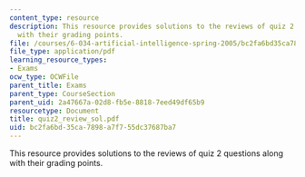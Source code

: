 ```yaml
---
content_type: resource
description: This resource provides solutions to the reviews of quiz 2 questions along
  with their grading points.
file: /courses/6-034-artificial-intelligence-spring-2005/bc2fa6bd35ca7898a7f755dc37687ba7_quiz2_review_sol.pdf
file_type: application/pdf
learning_resource_types:
- Exams
ocw_type: OCWFile
parent_title: Exams
parent_type: CourseSection
parent_uid: 2a47667a-02d8-fb5e-8818-7eed49df65b9
resourcetype: Document
title: quiz2_review_sol.pdf
uid: bc2fa6bd-35ca-7898-a7f7-55dc37687ba7
---
```

This resource provides solutions to the reviews of quiz 2 questions along with their grading points.

